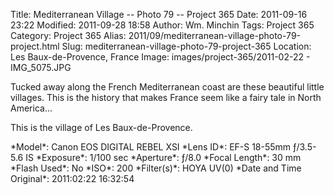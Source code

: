 Title: Mediterranean Village -- Photo 79 -- Project 365
Date: 2011-09-16 23:22
Modified: 2011-09-28 18:58
Author: Wm. Minchin
Tags: Project 365
Category: Project 365
Alias: 2011/09/mediterranean-village-photo-79-project.html
Slug: mediterranean-village-photo-79-project-365
Location: Les Baux-de-Provence, France
Image: images/project-365/2011-02-22 - IMG_5075.JPG

Tucked away along the French Mediterranean coast are these beautiful little
villages. This is the history that makes France seem like a fairy tale in North
America...

This is the village of Les Baux-de-Provence.

<div markdown=1 class="photo-infobox">
*Model*: Canon EOS DIGITAL REBEL XSI  
*Lens ID*: EF-S 18-55mm ƒ/3.5-5.6 IS  
*Exposure*: 1/100 sec  
*Aperture*: ƒ/8.0  
*Focal Length*: 30 mm  
*Flash Used*: No  
*ISO*: 200  
*Filter(s)*: HOYA UV(0)  
*Date and Time Original*: 2011:02:22 16:32:54
</div>
